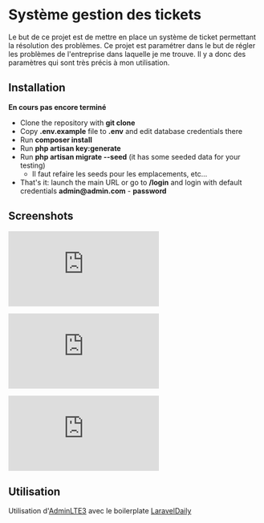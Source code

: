 # Système gestion des tickets

Le but de ce projet est de mettre en place un système de ticket permettant la résolution des problèmes.
Ce projet est paramétrer dans le but de régler les problèmes de l'entreprise dans laquelle je me trouve. 
Il y a donc des paramètres qui sont très précis à mon utilisation.

## Installation

__En cours pas encore terminé__

- Clone the repository with __git clone__
- Copy __.env.example__ file to __.env__ and edit database credentials there
- Run __composer install__
- Run __php artisan key:generate__
- Run __php artisan migrate --seed__ (it has some seeded data for your testing)
    - Il faut refaire les seeds pour les emplacements, etc...
- That's it: launch the main URL or go to __/login__ and login with default credentials __admin@admin.com__ - __password__


## Screenshots

![screenshot 01 | Créer un ticket](https://zupimages.net/viewer.php?id=20/17/ahcu.png)

![screenshot 02 | Affichage des tickets](https://zupimages.net/viewer.php?id=20/17/87tm.png)

![screenshot 02 | Affichage d'un ticket](https://zupimages.net/viewer.php?id=20/17/vd6f.png)

## Utilisation

Utilisation d'[AdminLTE3](https://adminlte.io/) avec le boilerplate [LaravelDaily](https://github.com/LaravelDaily/Laravel-AdminLTE3-Boilerplate)
